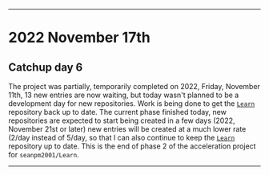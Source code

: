 
***

# 2022 November 17th

## Catchup day 6

The project was partially, temporarily completed on 2022, Friday, November 11th, 13 new entries are now waiting, but today wasn't planned to be a development day for new repositories. Work is being done to get the [`Learn`](https://github.com/seanpm2001/Learn/) repository back up to date. The current phase finished today, new repositories are expected to start being created in a few days (2022, November 21st or later) new entries will be created at a much lower rate (2/day instead of 5/day, so that I can also continue to keep the [`Learn`](https://github.com/seanpm2001/Learn/) repository up to date. This is the end of phase 2 of the acceleration project for `seanpm2001/Learn`.

***
